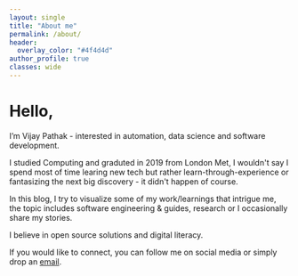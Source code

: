 ```yaml
---
layout: single
title: "About me"
permalink: /about/
header:
  overlay_color: "#4f4d4d"
author_profile: true
classes: wide
---
```


# Hello,
<i class="fas fa-code"></i> I’m Vijay Pathak - interested in automation, data science and software development.

<i class="fas fa-graduation-cap"></i> I studied Computing and graduted in 2019 from London Met, I wouldn't say I spend most of time learing new tech but rather learn-through-experience or fantasizing the next big discovery - it didn't happen of course.

<i class="fas fa-book"></i>
 In this blog, I try to visualize some of my work/learnings that intrigue me, the topic includes software engineering &#38; guides, research or I occasionally share my stories.

<i class="fas fa-heart"></i> I believe in open source solutions and digital literacy.

<i class="fas fa-envelope"></i> If you would like to connect, you can follow me on social media or simply drop an <a href="mailto:vijay@vijaypathak.com.np" target="_blank">email</a>.